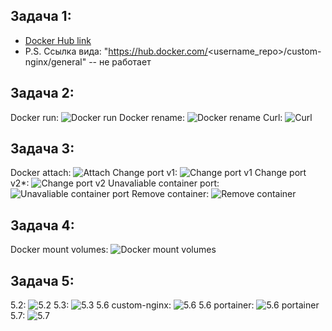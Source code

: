 ## Задача 1:
* [Docker Hub link](https://hub.docker.com/r/valentinstupa/custom-nginx/tags)
* P.S. Ссылка вида: "https://hub.docker.com/<username_repo>/custom-nginx/general" -- не работает

## Задача 2:
Docker run:
![Docker run](./screenshots/task2.1-run.png)
Docker rename:
![Docker rename](./screenshots/task2.2-rename.png)
Curl:
![Curl](./screenshots/task2.3-curl.png)

## Задача 3:
Docker attach:
![Attach](./screenshots/task3.1-attach.png)
Change port v1:
![Change port v1](./screenshots/task3.2-change-port.png)
Change port v2*:
![Change port v2](./screenshots/task3.3-change-container-port.png)
Unavaliable container port:
![Unavaliable container port](./screenshots/task3.4-unavalible-container-port.png)
Remove container:
![Remove container](./screenshots/task3.5-remove-container.png)

## Задача 4:
Docker mount volumes:
![Docker mount volumes](./screenshots/task4-mount.png)

## Задача 5:
5.2:
![5.2](./screenshots/task5.2.png)
5.3:
![5.3](./screenshots/task5.3.png)
5.6 custom-nginx:
![5.6](./screenshots/task5.6.png)
5.6 portainer:
![5.6 portainer](./screenshots/task5.6-portainer.png)
5.7:
![5.7](./screenshots/task5.7-compose-down.png)

